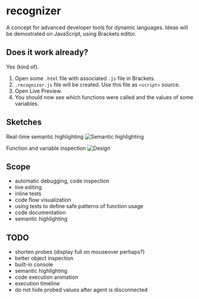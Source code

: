 recognizer
==========

A concept for advanced developer tools for dynamic languages.
Ideas will be demostrated on JavaScript, using Brackets editor.

## Does it work already?

Yes (kind of).

1. Open some `.html` file with associated `.js` file in Brackets.
2. `.recognizer.js` file will be created. Use this file as `<script>` source.
3. Open Live Preview.
4. You should now see which functions were called and the values of some variables.

## Sketches

Real-time semantic highlighting
![Semantic highlighting](https://raw.github.com/equiet/recognizer/master/sketch_semantic_highlighting.png)

Function and variable inspection
![Design](https://raw.github.com/equiet/recognizer/master/recognizer.png)
<!-- ![Design](https://raw.github.com/equiet/recognizer/master/recognizer_concept.png) -->

## Scope

- automatic debugging, code inspection
- live editing
- inline tests
- code flow visualization
- using tests to define safe patterns of function usage
- code documentation
- semantic highlighting

## TODO
- shorten probes (display full on mouseover perhaps?)
- better object inspection
- built-in console
- semantic highlighting
- code execution animation
- execution timeline
- do not hide probed values after agent is disconnected